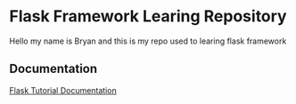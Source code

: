 # Flask Framework Learing Repository

Hello my name is Bryan and this is my repo used to learing flask framework
## Documentation

[Flask Tutorial Documentation](https://flask.palletsprojects.com/en/stable/tutorial/)